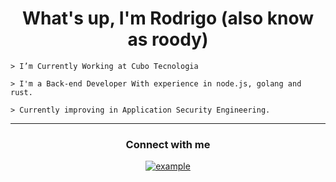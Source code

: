 <h1 align="center">What's up, I'm Rodrigo (also know as roody) </h1>

```
> I’m Currently Working at Cubo Tecnologia

> I'm a Back-end Developer With experience in node.js, golang and rust.

> Currently improving in Application Security Engineering.
```

----

<h3 align="center">Connect with me</h3>

<div style="margin-top:10px" align="center">
  <div>
    <a  href="https://www.linkedin.com/in/rodrigojoao1/" target="_blank">
      <img src="https://img.shields.io/badge/Linked%20In-0A66C2.svg?style=for-the-badge&logo=linkedin&logoColor=white" alt="example"/>
    </a>
  </div>
</div>
